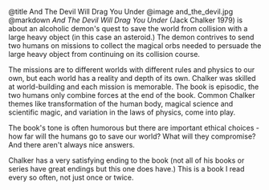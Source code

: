 @title		And The Devil Will Drag You Under
@image		and_the_devil.jpg
@markdown
*And The Devil Will Drag You Under* (Jack Chalker 1979) is about an alcoholic demon's
quest to save the world from collision with a large heavy object (in this case an asteroid.)
The demon contrives to send two humans on missions to collect the magical orbs
needed to persuade the large heavy object from continuing on its collision course.

The missions are to different worlds with different rules and physics to our own, but
each world has a reality and depth of its own.  Chalker was skilled at world-building
and each mission is memorable.  The book is episodic, the two humans only combine
forces at the end of the book.  Common Chalker themes like transformation of the human
body, magical science and scientific magic, and variation in the laws of physics, come into play.

The book's tone is often humorous but there are important ethical choices - how far will
the humans go to save our world?  What will they compromise?  And there aren't always
nice answers.

Chalker has a very satisfying ending to the book (not all of his books or series have
great endings but this one does have.)  This is a book I read every so often, not just once or
twice.
